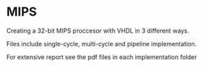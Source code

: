 # MIPS

Creating a 32-bit MIPS proccesor with VHDL in 3 different ways.

Files include single-cycle, multi-cycle and pipeline implementation.

For extensive report see the pdf files in each implementation folder
